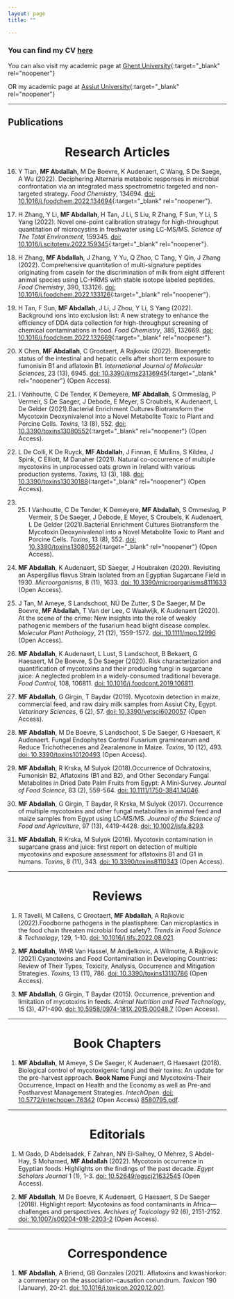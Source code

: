 ```yaml
---
layout: page
title: ""

---
```


### You can find my CV [here](mohamedfathiabdallah.pdf)

You can also visit my academic page at [Ghent University](https://www.ugent.be/bw/foodscience/en/research/faculty/mohamed-fathi-abdallah-abdelmohsen.htm){:target="_blank" rel="noopener"}

OR my academic page at [Assiut University](https://www.aun.edu.eg/veterinary_medicine/user/3186){:target="_blank" rel="noopener"}

---

## Publications
<h1 align="center">Research Articles </h1>

16. Y Tian, **MF Abdallah**, M De Boevre, K Audenaert, C Wang, S De Saege, A Wu (2022). Deciphering Alternaria metabolic responses in microbial confrontation via an integrated mass spectrometric targeted and non-targeted strategy. *Food Chemistry*, 134694. [doi: 10.1016/j.foodchem.2022.134694](https://www.sciencedirect.com/science/article/pii/S0308814622026565){:target="_blank" rel="noopener"}.

18. H Zhang, Y Li, **MF Abdallah**, H Tan, J Li, S Liu, R Zhang, F Sun, Y Li, S Yang (2022). Novel one-point calibration strategy for high-throughput quantitation of microcystins in freshwater using LC-MS/MS. *Science of The Total Environment*, 159345. [doi: 10.1016/j.scitotenv.2022.159345](https://www.sciencedirect.com/science/article/abs/pii/S0048969722064440){:target="_blank" rel="noopener"}.

18. H Zhang, **MF Abdallah**, J Zhang, Y Yu, Q Zhao, C Tang, Y Qin, J Zhang (2022). Comprehensive quantitation of multi-signature peptides originating from casein for the discrimination of milk from eight different animal species using LC-HRMS with stable isotope labeled peptides. *Food Chemistry*, 390, 133126. [doi: 10.1016/j.foodchem.2022.133126](https://www.sciencedirect.com/science/article/abs/pii/S0308814622010883){:target="_blank" rel="noopener"}.

20. H Tan, F Sun, **MF Abdallah**, J Li, J Zhou, Y Li, S Yang (2022). Background ions into exclusion list: A new strategy to enhance the efficiency of DDA data collection for high-throughput screening of chemical contaminations in food. *Food Chemistry*, 385, 132669. [doi: 10.1016/j.foodchem.2022.132669](https://www.sciencedirect.com/science/article/abs/pii/S0308814622006318){:target="_blank" rel="noopener"}.

23. X Chen, **MF Abdallah**, C Grootaert, A Rajkovic (2022). Bioenergetic status of the intestinal and hepatic cells after short term exposure to fumonisin B1 and aflatoxin B1. *International Journal of Molecular Sciences*, 23 (13), 6945. [doi: 10.3390/ijms23136945](https://www.mdpi.com/1422-0067/23/13/6945){:target="_blank" rel="noopener"} (Open Access).

25. I Vanhoutte, C De Tender, K Demeyere, **MF Abdallah**, S Ommeslag, P Vermeir, S De Saeger, J Debode, E Meyer, S Croubels, K Audenaert, L De Gelder (2021).Bacterial Enrichment Cultures Biotransform the Mycotoxin Deoxynivalenol into a Novel Metabolite Toxic to Plant and Porcine Cells. *Toxins*, 13 (8), 552. [doi: 10.3390/toxins13080552](https://www.mdpi.com/2072-6651/13/8/552){:target="_blank" rel="noopener"} (Open Access).

26. L De Colli, K De Ruyck, **MF Abdallah**, J Finnan, E Mullins, S Kildea, J Spink, C Elliott, M Danaher (2021). Natural co-occurrence of multiple mycotoxins in unprocessed oats grown in Ireland with various production systems. *Toxins*, 13 (3), 188. [doi: 10.3390/toxins13030188](https://www.mdpi.com/2072-6651/13/3/188){:target="_blank" rel="noopener"} (Open Access).

28. 25. I Vanhoutte, C De Tender, K Demeyere, **MF Abdallah**, S Ommeslag, P Vermeir, S De Saeger, J Debode, E Meyer, S Croubels, K Audenaert, L De Gelder (2021).Bacterial Enrichment Cultures Biotransform the Mycotoxin Deoxynivalenol into a Novel Metabolite Toxic to Plant and Porcine Cells. *Toxins*, 13 (8), 552. [doi: 10.3390/toxins13080552](https://www.mdpi.com/2072-6651/13/8/552){:target="_blank" rel="noopener"} (Open Access).

28. **MF Abdallah**, K Audenaert, SD Saeger, J Houbraken (2020). Revisiting an Aspergillus flavus Strain Isolated from an Egyptian Sugarcane Field in 1930. *Microorganisms*, 8 (11), 1633. [doi: 10.3390/microorganisms8111633](https://www.mdpi.com/2076-2607/8/11/1633) (Open Access).

30. J Tan, M Ameye, S Landschoot, NÚ De Zutter, S De Saeger, M De Boevre, **MF Abdallah**, T Van der Lee, C Waalwijk, K Audenaert (2020). At the scene of the crime: New insights into the role of weakly pathogenic members of the fusarium head blight disease complex. *Molecular Plant Pathology*, 21 (12), 1559-1572. [doi: 10.1111/mpp.12996](https://bsppjournals.onlinelibrary.wiley.com/doi/full/10.1111/mpp.12996) (Open Access).

32. **MF Abdallah**, K Audenaert, L Lust, S Landschoot, B Bekaert, G Haesaert, M De Boevre, S De Saeger (2020). Risk characterization and quantification of mycotoxins and their producing fungi in sugarcane juice: A neglected problem in a widely-consumed traditional beverage. *Food Control*, 108, 106811. [doi: 10.1016/j.foodcont.2019.106811](https://www.sciencedirect.com/science/article/abs/pii/S0956713519304001).

34. **MF Abdallah**, G Girgin, T Baydar (2019). Mycotoxin detection in maize, commercial feed, and raw dairy milk samples from Assiut City, Egypt. *Veterinary Sciences*, 6 (2), 57. [doi: 10.3390/vetsci6020057](https://www.mdpi.com/2306-7381/6/2/57) (Open Access).

36. **MF Abdallah**, M De Boevre, S Landschoot, S De Saeger, G Haesaert, K Audenaert. Fungal Endophytes Control Fusarium graminearum and Reduce Trichothecenes and Zearalenone in Maize. *Toxins*, 10 (12), 493. [doi: 10.3390/toxins10120493](https://www.mdpi.com/2072-6651/10/12/493) (Open Access).

38. **MF Abdallah**, R Krska, M Sulyok (2018).Occurrence of Ochratoxins, Fumonisin B2, Aflatoxins (B1 and B2), and Other Secondary Fungal Metabolites in Dried Date Palm Fruits from Egypt: A Mini‐Survey. *Journal of Food Science*, 83 (2), 559-564. [doi: 10.1111/1750-3841.14046](https://ift.onlinelibrary.wiley.com/doi/abs/10.1111/1750-3841.14046).

40. **MF Abdallah**, G Girgin, T Baydar, R Krska, M Sulyok (2017). Occurrence of multiple mycotoxins and other fungal metabolites in animal feed and maize samples from Egypt using LC‐MS/MS. *Journal of the Science of Food and Agriculture*, 97 (13), 4419-4428. [doi: 10.1002/jsfa.8293](https://onlinelibrary.wiley.com/doi/abs/10.1002/jsfa.8293).

42. **MF Abdallah**, R Krska, M Sulyok (2016). Mycotoxin contamination in sugarcane grass and juice: first report on detection of multiple mycotoxins and exposure assessment for aflatoxins B1 and G1 in humans. *Toxins*, 8 (11), 343. [doi: 10.3390/toxins8110343](https://www.mdpi.com/2072-6651/8/11/343) (Open Access).

---
<h1 align="center">Reviews</h1>

1. R Tavelli, M Callens, C Grootaert, **MF Abdallah**, A Rajkovic (2022).Foodborne pathogens in the plastisphere: Can microplastics in the food chain threaten microbial food safety?. *Trends in Food Science & Technology*, 129, 1-10. [doi: 10.1016/j.tifs.2022.08.021](https://www.sciencedirect.com/science/article/abs/pii/S0924224422003715).

3. **MF Abdallah**, WHR Van Hassel, M Andjelkovic, A Wilmotte, A Rajkovic (2021).Cyanotoxins and Food Contamination in Developing Countries: Review of Their Types, Toxicity, Analysis, Occurrence and Mitigation Strategies. *Toxins*, 13 (11), 786. [doi: 10.3390/toxins13110786](https://www.mdpi.com/2072-6651/13/11/786) (Open Access).

5. **MF Abdallah**, G Girgin, T Baydar (2015). Occurrence, prevention and limitation of mycotoxins in feeds. *Animal Nutrition and Feed Technology*, 15 (3), 471-490. [doi: 10.5958/0974-181X.2015.00048.7](https://www.researchgate.net/publication/280041287_Occurrence_Prevention_and_Limitation_of_Mycotoxins_in_Feeds) (Open Access).

---

<h1 align="center">Book Chapters</h1>

1. **MF Abdallah**, M Ameye, S De Saeger, K Audenaert, G Haesaert (2018). Biological control of mycotoxigenic fungi and their toxins: An update for the pre-harvest approach. **Book Name** Fungi and Mycotoxins-Their Occurrence, Impact on Health and the Economy as well as Pre-and Postharvest Management Strategies. *IntechOpen*. [doi: 10.5772/intechopen.76342](https://biblio.ugent.be/download/8580508/8580795.pdf) (Open Access) [8580795.pdf](https://github.com/mfathiabdallah/mfathiabdallah.github.io/files/9843808/8580795.pdf).

---

<h1 align="center">Editorials</h1>

1. M Gado, D Abdelsadek, F Zahran, NN El-Salhey, O Mehrez, S Abdel-Hay, S Mohamed, **MF Abdallah** (2022). Mycotoxin occurrence in Egyptian foods: Highlights on the findings of the past decade. *Egypt Scholars Journal* 1 (1), 1-3. [doi: 10.52649/egscj21632545](https://www.researchgate.net/profile/Mohamed-Abdallah-13/publication/358577360_Mycotoxin_occurrence_in_Egyptian_foods_Highlights_on_the_findings_of_the_past_decade/links/6229c3fa97401151d20b6bfb/Mycotoxin-occurrence-in-Egyptian-foods-Highlights-on-the-findings-of-the-past-decade.pdf) (Open Access).

2. **MF Abdallah**, M De Boevre, K Audenaert, G Haesaert, S De Saeger (2018). Highlight report: Mycotoxins as food contaminants in Africa—challenges and perspectives. *Archives of Toxicology* 92 (6), 2151-2152. [doi: 10.1007/s00204-018-2203-2](https://link.springer.com/article/10.1007/s00204-018-2203-2) (Open Access).

---

<h1 align="center">Correspondence</h1>

1. **MF Abdallah**, A Briend, GB Gonzales (2021). Aflatoxins and kwashiorkor: a commentary on the association-causation conundrum. *Toxicon* 190 (January), 20-21. [doi: 10.1016/j.toxicon.2020.12.001](https://www.sciencedirect.com/science/article/abs/pii/S004101012030948X?via%3Dihub). 
